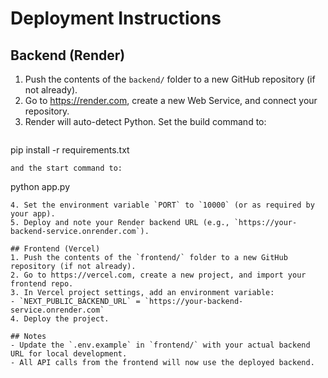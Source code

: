# Deployment Instructions

## Backend (Render)
1. Push the contents of the `backend/` folder to a new GitHub repository (if not already).
2. Go to https://render.com, create a new Web Service, and connect your repository.
3. Render will auto-detect Python. Set the build command to:
   ```
pip install -r requirements.txt
   ```
   and the start command to:
   ```
python app.py
   ```
4. Set the environment variable `PORT` to `10000` (or as required by your app).
5. Deploy and note your Render backend URL (e.g., `https://your-backend-service.onrender.com`).

## Frontend (Vercel)
1. Push the contents of the `frontend/` folder to a new GitHub repository (if not already).
2. Go to https://vercel.com, create a new project, and import your frontend repo.
3. In Vercel project settings, add an environment variable:
   - `NEXT_PUBLIC_BACKEND_URL` = `https://your-backend-service.onrender.com`
4. Deploy the project.

## Notes
- Update the `.env.example` in `frontend/` with your actual backend URL for local development.
- All API calls from the frontend will now use the deployed backend.
